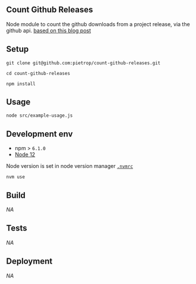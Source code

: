 ## Count Github Releases

<!-- _One liner + link to confluence page_
_Screenshot of UI - optional_ -->

Node module to count the github downloads from a project release, via the github api. [based on this blog post](https://pietropassarelli.com/ttqf/2016/05/26/how_to_find_out_github_release_downloads/)

## Setup

<!-- _stack - optional_
_How to build and run the code/app_ -->

```
git clone git@github.com:pietrop/count-github-releases.git
```

```
cd count-github-releases
```

```
npm install
```

## Usage

```
node src/example-usage.js
```

<!-- ## System Architecture -->

<!-- _High level overview of system architecture_ -->

<!-- ## Documentation

There's a [docs](./docs) folder in this repository.

[docs/notes](./docs/notes) contains dev draft notes on various aspects of the project. This would generally be converted either into ADRs or guides when ready.

[docs/adr](./docs/adr) contains [Architecture Decision Record](https://github.com/joelparkerhenderson/architecture_decision_record).

> An architectural decision record (ADR) is a document that captures an important architectural decision made along with its context and consequences.

We are using [this template for ADR](https://gist.github.com/iaincollins/92923cc2c309c2751aea6f1b34b31d95) -->

## Development env

 <!-- _How to run the development environment_ -->

- npm > `6.1.0`
- [Node 12](https://nodejs.org/docs/latest-v12.x/api/)

Node version is set in node version manager [`.nvmrc`](https://github.com/creationix/nvm#nvmrc)

```
nvm use
```

<!-- _Coding style convention ref optional, eg which linter to use_ -->

<!-- _Linting, github pre-push hook - optional_ -->

## Build

<!-- _How to run build_ -->

_NA_

## Tests

<!-- _How to carry out tests_ -->

_NA_

## Deployment

<!-- _How to deploy the code/app into test/staging/production_ -->

_NA_
